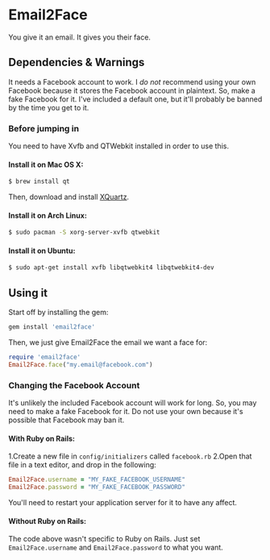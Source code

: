 # Email2Face

You give it an email. It gives you their face.

## Dependencies & Warnings

It needs a Facebook account to work. I *do not* recommend using your own Facebook because it stores the Facebook account in plaintext. So, make a fake Facebook for it. I've included a default one, but it'll probably be banned by the time you get to it.

### Before jumping in

You need to have Xvfb and QTWebkit installed in order to use this.

#### Install it on Mac OS X:

```bash
$ brew install qt
```
Then, download and install [XQuartz](http://xquartz.macosforge.org/downloads/SL/XQuartz-2.7.1.dmg).

#### Install it on Arch Linux:

```bash
$ sudo pacman -S xorg-server-xvfb qtwebkit
```

#### Install it on Ubuntu:

```bash
$ sudo apt-get install xvfb libqtwebkit4 libqtwebkit4-dev
```

## Using it

Start off by installing the gem:

```ruby
gem install 'email2face'
```

Then, we just give Email2Face the email we want a face for:

```ruby
require 'email2face'
Email2Face.face("my.email@facebook.com")
```

### Changing the Facebook Account
It's unlikely the included Facebook account will work for long. So, you may need to make a fake Facebook for it. Do not use your own because it's possible that Facebook may ban it.

#### With Ruby on Rails:

1.Create a new file in `config/initializers` called `facebook.rb`
2.Open that file in a text editor, and drop in the following:

```ruby
Email2Face.username = "MY_FAKE_FACEBOOK_USERNAME"
Email2Face.password = "MY_FAKE_FACEBOOK_PASSWORD"
```

You'll need to restart your application server for it to have any affect.

#### Without Ruby on Rails:

The code above wasn't specific to Ruby on Rails. Just set ```Email2Face.username``` and ```Email2Face.password``` to what you want.
